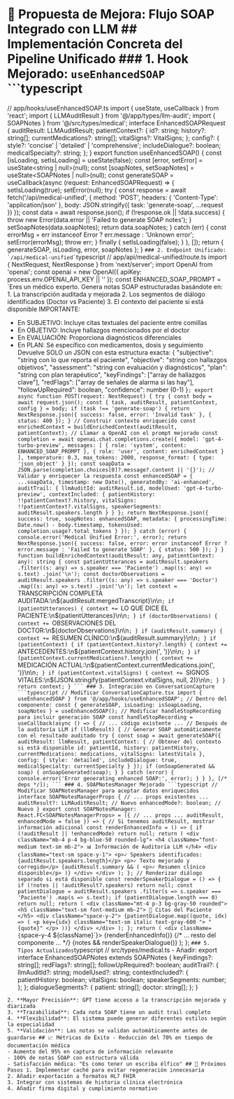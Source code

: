 # 🚀 Propuesta de Mejora: Flujo SOAP Integrado con LLM ## Implementación Concreta del Pipeline Unificado ### 1. Hook Mejorado: `useEnhancedSOAP` ```typescript
// app/hooks/useEnhancedSOAP.ts
import { useState, useCallback } from 'react';
import { LLMAuditResult } from '@/app/types/llm-audit';
import { SOAPNotes } from '@/src/types/medical'; interface EnhancedSOAPRequest { auditResult: LLMAuditResult; patientContext?: { id?: string; history?: string[]; currentMedications?: string[]; vitalSigns?: VitalSigns; }; config?: { style?: 'concise' | 'detailed' | 'comprehensive'; includeDialogue?: boolean; medicalSpecialty?: string; };
} export function useEnhancedSOAP() { const [isLoading, setIsLoading] = useState(false); const [error, setError] = useState<string | null>(null); const [soapNotes, setSoapNotes] = useState<SOAPNotes | null>(null); const generateSOAP = useCallback(async (request: EnhancedSOAPRequest) => { setIsLoading(true); setError(null); try { const response = await fetch('/api/medical-unified', { method: 'POST', headers: { 'Content-Type': 'application/json' }, body: JSON.stringify({ task: 'generate-soap', ...request }) }); const data = await response.json(); if (!response.ok || !data.success) { throw new Error(data.error || 'Failed to generate SOAP notes'); } setSoapNotes(data.soapNotes); return data.soapNotes; } catch (err) { const errorMsg = err instanceof Error ? err.message : 'Unknown error'; setError(errorMsg); throw err; } finally { setIsLoading(false); } }, []); return { generateSOAP, isLoading, error, soapNotes };
}
``` ### 2. Endpoint Unificado: `/api/medical-unified` ```typescript
// app/api/medical-unified/route.ts
import { NextRequest, NextResponse } from 'next/server';
import OpenAI from 'openai'; const openai = new OpenAI({ apiKey: process.env.OPENAI_API_KEY || ''
}); const ENHANCED_SOAP_PROMPT = `Eres un médico experto. Genera notas SOAP estructuradas basándote en: 1. La transcripción auditada y mejorada
2. Los segmentos de diálogo identificados (Doctor vs Paciente)
3. El contexto del paciente si está disponible IMPORTANTE:
- En SUBJETIVO: Incluye citas textuales del paciente entre comillas
- En OBJETIVO: Incluye hallazgos mencionados por el doctor
- En EVALUACIÓN: Proporciona diagnósticos diferenciales
- En PLAN: Sé específico con medicamentos, dosis y seguimiento Devuelve SOLO un JSON con esta estructura exacta:
{ "subjective": "string con lo que reporta el paciente", "objective": "string con hallazgos objetivos", "assessment": "string con evaluación y diagnósticos", "plan": "string con plan terapéutico", "keyFindings": ["array de hallazgos clave"], "redFlags": ["array de señales de alarma si las hay"], "followUpRequired": boolean, "confidence": number (0-1)
}`; export async function POST(request: NextRequest) { try { const body = await request.json(); const { task, auditResult, patientContext, config } = body; if (task !== 'generate-soap') { return NextResponse.json({ success: false, error: 'Invalid task' }, { status: 400 }); } // Construir contexto enriquecido const enrichedContext = buildEnrichedContext(auditResult, patientContext); // Llamar a OpenAI con el prompt mejorado const completion = await openai.chat.completions.create({ model: 'gpt-4-turbo-preview', messages: [ { role: 'system', content: ENHANCED_SOAP_PROMPT }, { role: 'user', content: enrichedContext } ], temperature: 0.3, max_tokens: 2000, response_format: { type: 'json_object' } }); const soapData = JSON.parse(completion.choices[0]?.message?.content || '{}'); // Validar y enriquecer la respuesta const enhancedSOAP = { ...soapData, timestamp: new Date(), generatedBy: 'ai-enhanced', auditTrail: { llmAuditId: auditResult.id, modelUsed: 'gpt-4-turbo-preview', contextIncluded: { patientHistory: !!patientContext?.history, vitalSigns: !!patientContext?.vitalSigns, speakerSegments: auditResult.speakers.length } } }; return NextResponse.json({ success: true, soapNotes: enhancedSOAP, metadata: { processingTime: Date.now() - body.timestamp, tokensUsed: completion.usage?.total_tokens } }); } catch (error) { console.error('Medical Unified Error:', error); return NextResponse.json({ success: false, error: error instanceof Error ? error.message : 'Failed to generate SOAP' }, { status: 500 }); }
} function buildEnrichedContext(auditResult: any, patientContext: any): string { const patientUtterances = auditResult.speakers .filter((s: any) => s.speaker === 'Paciente') .map((s: any) => s.text) .join('\n'); const doctorObservations = auditResult.speakers .filter((s: any) => s.speaker === 'Doctor') .map((s: any) => s.text) .join('\n'); let context = `TRANSCRIPCIÓN COMPLETA AUDITADA:\n${auditResult.mergedTranscript}\n\n`; if (patientUtterances) { context += `LO QUE DICE EL PACIENTE:\n${patientUtterances}\n\n`; } if (doctorObservations) { context += `OBSERVACIONES DEL DOCTOR:\n${doctorObservations}\n\n`; } if (auditResult.summary) { context += `RESUMEN CLÍNICO:\n${auditResult.summary}\n\n`; } if (patientContext) { if (patientContext.history?.length) { context += `ANTECEDENTES:\n${patientContext.history.join(', ')}\n\n`; } if (patientContext.currentMedications?.length) { context += `MEDICACIÓN ACTUAL:\n${patientContext.currentMedications.join(', ')}\n\n`; } if (patientContext.vitalSigns) { context += `SIGNOS VITALES:\n${JSON.stringify(patientContext.vitalSigns, null, 2)}\n\n`; } } return context;
}
``` ### 3. Integración en ConversationCapture ```typescript
// Modificar ConversationCapture.tsx import { useEnhancedSOAP } from '@/app/hooks/useEnhancedSOAP'; // Dentro del componente:
const { generateSOAP, isLoading: isSoapLoading, soapNotes } = useEnhancedSOAP(); // Modificar handleStopRecording para incluir generación SOAP
const handleStopRecording = useCallback(async () => { // ... código existente ... // Después de la auditoría LLM if (llmResult) { // Generar SOAP automáticamente con el resultado auditado try { const soap = await generateSOAP({ auditResult: llmResult, patientContext: { // Obtener del contexto si está disponible id: patientId, history: patientHistory, currentMedications: medications, vitalSigns: latestVitals }, config: { style: 'detailed', includeDialogue: true, medicalSpecialty: currentSpecialty } }); if (onSoapGenerated && soap) { onSoapGenerated(soap); } } catch (error) { console.error('Error generating enhanced SOAP:', error); } }
}, [/* deps */]);
``` ### 4. SOAPNotesManager Mejorado ```typescript
// Modificar SOAPNotesManager para aceptar datos enriquecidos interface SOAPNotesManagerProps { // ... props existentes ... auditResult?: LLMAuditResult; // Nuevo enhancedMode?: boolean; // Nuevo
} export const SOAPNotesManager: React.FC<SOAPNotesManagerProps> = ({ // ... props ... auditResult, enhancedMode = false
}) => { // Si tenemos auditResult, mostrar información adicional const renderEnhancedInfo = () => { if (!auditResult || !enhancedMode) return null; return ( <div className="mb-4 p-4 bg-blue-50 rounded-lg"> <h4 className="font-medium text-sm mb-2"> 📊 Información de Auditoría LLM </h4> <div className="text-sm space-y-1"> <p>✓ Speakers identificados: {auditResult.speakers.length}</p> <p>✓ Texto mejorado y corregido</p> {auditResult.summary && ( <p>✓ Resumen clínico disponible</p> )} </div> </div> ); }; // Renderizar diálogo separado si está disponible const renderSpeakerDialogue = () => { if (!notes || !auditResult?.speakers) return null; const patientDialogue = auditResult.speakers .filter(s => s.speaker === 'Paciente') .map(s => s.text); if (patientDialogue.length === 0) return null; return ( <div className="mt-4 p-3 bg-gray-50 rounded"> <h5 className="text-sm font-medium mb-2"> 💬 Citas del Paciente </h5> <div className="space-y-2"> {patientDialogue.map((quote, idx) => ( <p key={idx} className="text-sm italic text-gray-600 "> "{quote}" </p> ))} </div> </div> ); }; return ( <div className={`space-y-4 ${className}`}> {renderEnhancedInfo()} {/* ... resto del componente ... */} {notes && renderSpeakerDialogue()} </div> );
};
``` ### 5. Tipos Actualizados ```typescript
// src/types/medical.ts - Añadir: export interface EnhancedSOAPNotes extends SOAPNotes { keyFindings?: string[]; redFlags?: string[]; followUpRequired?: boolean; auditTrail?: { llmAuditId?: string; modelUsed?: string; contextIncluded?: { patientHistory: boolean; vitalSigns: boolean; speakerSegments: number; }; }; dialogueSegments?: { patient: string[]; doctor: string[]; };
}
``` ## 🎯 Beneficios de la Implementación 1. **Contexto Rico**: Las notas SOAP ahora incluyen el diálogo separado y auditado
2. **Mayor Precisión**: GPT tiene acceso a la transcripción mejorada y diarizada
3. **Trazabilidad**: Cada nota SOAP tiene un audit trail completo
4. **Flexibilidad**: El sistema puede generar diferentes estilos según la especialidad
5. **Validación**: Las notas se validan automáticamente antes de guardarse ## 📈 Métricas de Éxito - Reducción del 70% en tiempo de documentación médica
- Aumento del 95% en captura de información relevante
- 100% de notas SOAP con estructura válida
- Satisfacción médica: "Es como tener un escriba élfico" ## 🚀 Próximos Pasos 1. Implementar caché para evitar regeneración innecesaria
2. Añadir exportación a formatos HL7 FHIR
3. Integrar con sistemas de historia clínica electrónica
4. Añadir firma digital y cumplimiento normativo